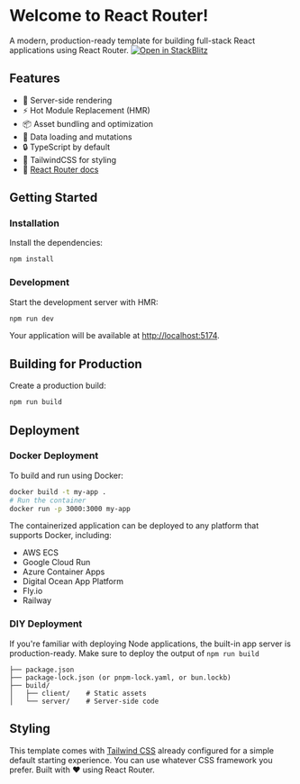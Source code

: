# Welcome to React Router!
A modern, production-ready template for building full-stack React applications using React Router.
[![Open in StackBlitz](https://developer.stackblitz.com/img/open_in_stackblitz.svg)](https://stackblitz.com/github/remix-run/react-router-templates/tree/main/default)
## Features
- 🚀 Server-side rendering
- ⚡️ Hot Module Replacement (HMR)
- 📦 Asset bundling and optimization
- 🔄 Data loading and mutations
- 🔒 TypeScript by default
- 🎉 TailwindCSS for styling
- 📖 [React Router docs](https://reactrouter.com/)
## Getting Started
### Installation
Install the dependencies:
```bash
npm install
```
### Development
Start the development server with HMR:
```bash
npm run dev
```
Your application will be available at [http://localhost:5174](http://localhost:5174).
## Building for Production
Create a production build:
```bash
npm run build
```
## Deployment
### Docker Deployment
To build and run using Docker:
```bash
docker build -t my-app .
# Run the container
docker run -p 3000:3000 my-app
```
The containerized application can be deployed to any platform that supports Docker, including:
- AWS ECS
- Google Cloud Run
- Azure Container Apps
- Digital Ocean App Platform
- Fly.io
- Railway
### DIY Deployment
If you're familiar with deploying Node applications, the built-in app server is production-ready.
Make sure to deploy the output of `npm run build`
```
├── package.json
├── package-lock.json (or pnpm-lock.yaml, or bun.lockb)
├── build/
│   ├── client/    # Static assets
│   └── server/    # Server-side code
```
## Styling
This template comes with [Tailwind CSS](https://tailwindcss.com/) already configured for a simple default starting experience. You can use whatever CSS framework you prefer.
Built with ❤️ using React Router.

